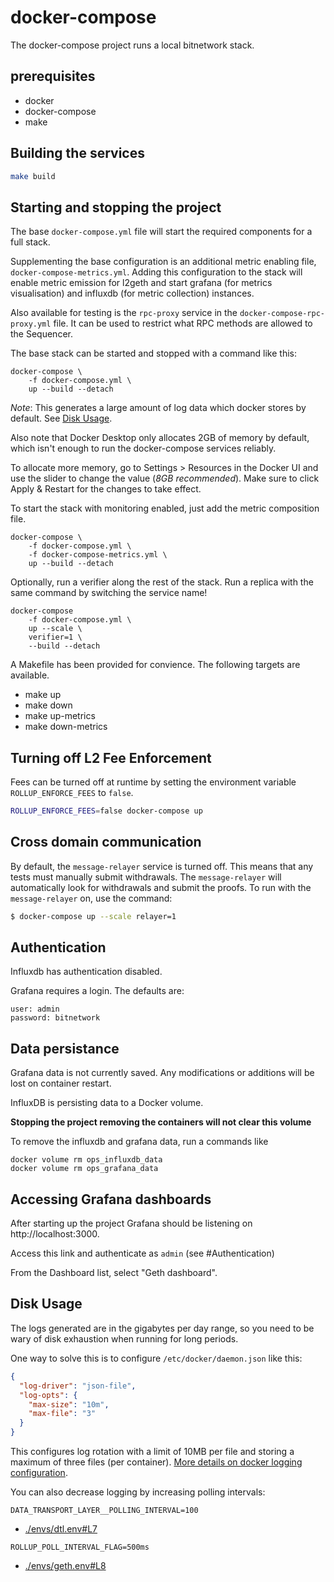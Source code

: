 # docker-compose

The docker-compose project runs a local bitnetwork stack.

## prerequisites

- docker
- docker-compose
- make

## Building the services

```bash
make build
```

## Starting and stopping the project

The base `docker-compose.yml` file will start the required components for a full stack.

Supplementing the base configuration is an additional metric enabling file, `docker-compose-metrics.yml`. Adding this configuration to the stack will enable metric emission for l2geth and start grafana (for metrics visualisation) and influxdb (for metric collection) instances.

Also available for testing is the `rpc-proxy` service in the `docker-compose-rpc-proxy.yml` file. It can be used to restrict what RPC methods are allowed to the Sequencer.

The base stack can be started and stopped with a command like this:
```
docker-compose \
    -f docker-compose.yml \
    up --build --detach
```

*Note*: This generates a large amount of log data which docker stores by default. See [Disk Usage](#disk-usage).

Also note that Docker Desktop only allocates 2GB of memory by default, which isn't enough to run the docker-compose services reliably.

To allocate more memory, go to Settings > Resources in the Docker UI and use the slider to change the value (_8GB recommended_). Make sure to click Apply & Restart for the changes to take effect.

To start the stack with monitoring enabled, just add the metric composition file.
```
docker-compose \
    -f docker-compose.yml \
    -f docker-compose-metrics.yml \
    up --build --detach
```

Optionally, run a verifier along the rest of the stack. Run a replica with the same command by switching the service name!

```
docker-compose
    -f docker-compose.yml \
    up --scale \
    verifier=1 \
    --build --detach
```

A Makefile has been provided for convience. The following targets are available.
- make up
- make down
- make up-metrics
- make down-metrics

## Turning off L2 Fee Enforcement

Fees can be turned off at runtime by setting the environment variable
`ROLLUP_ENFORCE_FEES` to `false`.

```bash
ROLLUP_ENFORCE_FEES=false docker-compose up
```

## Cross domain communication

By default, the `message-relayer` service is turned off. This means that
any tests must manually submit withdrawals. The `message-relayer` will
automatically look for withdrawals and submit the proofs. To run with the
`message-relayer` on, use the command:

```bash
$ docker-compose up --scale relayer=1
```

## Authentication

Influxdb has authentication disabled.

Grafana requires a login. The defaults are:
```
user: admin
password: bitnetwork
```

## Data persistance

Grafana data is not currently saved. Any modifications or additions will be lost on container restart.

InfluxDB is persisting data to a Docker volume.

**Stopping the project removing the containers will not clear this volume**

To remove the influxdb and grafana data, run a commands like
```
docker volume rm ops_influxdb_data
docker volume rm ops_grafana_data
```

## Accessing Grafana dashboards

After starting up the project Grafana should be listening on http://localhost:3000.

Access this link and authenticate as `admin` (see #Authentication)

From the Dashboard list, select "Geth dashboard".

## Disk Usage

The logs generated are in the gigabytes per day range, so you need to be wary of disk exhaustion when running for long periods.

One way to solve this is to configure `/etc/docker/daemon.json` like this:

```json
{
  "log-driver": "json-file",
  "log-opts": {
    "max-size": "10m",
    "max-file": "3"
  }
}
```

This configures log rotation with a limit of 10MB per file and storing a maximum of three files (per container). [More details on docker logging configuration](https://docs.docker.com/config/containers/logging/configure/).

You can also decrease logging by increasing polling intervals:

```env
DATA_TRANSPORT_LAYER__POLLING_INTERVAL=100
```
- [./envs/dtl.env#L7](./envs/dtl.env#L7)

```env
ROLLUP_POLL_INTERVAL_FLAG=500ms
```
- [./envs/geth.env#L8](./envs/geth.env#L8)
